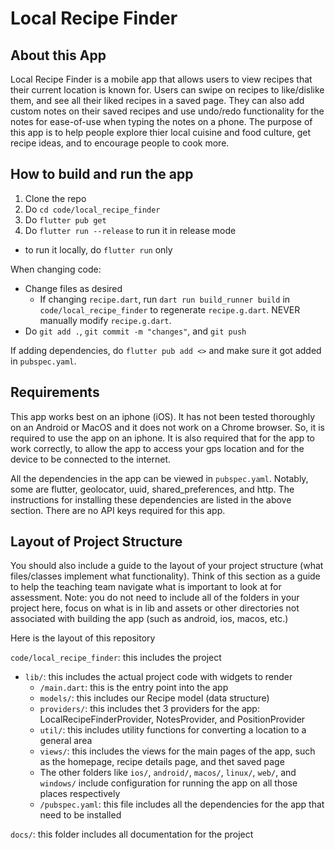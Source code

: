 # Local Recipe Finder

## About this App
Local Recipe Finder is a mobile app that allows users to view recipes that their current location is known for. Users can swipe on recipes to like/dislike them, and see all their liked recipes in a saved page. They can also add custom notes on their saved recipes and use undo/redo functionality for the notes for ease-of-use when typing the notes on a phone. The purpose of this app is to help people explore thier local cuisine and food culture, get recipe ideas, and to encourage people to cook more.

## How to build and run the app

1. Clone the repo
2. Do `cd code/local_recipe_finder`
3. Do `flutter pub get`
4. Do `flutter run --release` to run it in release mode
  * to run it locally, do `flutter run` only

When changing code:
* Change files as desired
  * If changing `recipe.dart`, run `dart run build_runner build` in `code/local_recipe_finder` to regenerate `recipe.g.dart`. NEVER manually modify `recipe.g.dart`. 
* Do `git add .`, `git commit -m "changes"`, and `git push`

If adding dependencies, do `flutter pub add <>` and make sure it got added in `pubspec.yaml`. 

## Requirements

This app works best on an iphone (iOS). It has not been tested thoroughly on an Android or MacOS and it does not work on a Chrome browser. So, it is required to use the app on an iphone. It is also required that for the app to work correctly, to allow the app to access your gps location and for the device to be connected to the internet.

All the dependencies in the app can be viewed in `pubspec.yaml`. Notably, some are flutter, geolocator, uuid, shared_preferences, and http. The instructions for installing these dependencies are listed in the above section. There are no API keys required for this app.

## Layout of Project Structure

You should also include a guide to the layout of your project structure (what files/classes implement what functionality). Think of this section as a guide to help the teaching team navigate what is important to look at for assessment. Note: you do not need to include all of the folders in your project here, focus on what is in lib and assets or other directories not associated with building the app (such as android, ios, macos, etc.)

Here is the layout of this repository

`code/local_recipe_finder`: this includes the project
  - `lib/`: this includes the actual project code with widgets to render
    - `/main.dart`: this is the entry point into the app
    - `models/`: this includes our Recipe model (data structure)
    - `providers/`: this includes thet 3 providers for the app: LocalRecipeFinderProvider, NotesProvider, and PositionProvider
    - `util/`: this includes utility functions for converting a location to a general area
    - `views/`: this includes the views for the main pages of the app, such as the homepage, recipe details page, and thet saved page
    - The other folders like `ios/`, `android/`, `macos/`, `linux/`, `web/`, and `windows/` include configuration for running the app on all those places respectively
    - `/pubspec.yaml`: this file includes all the dependencies for the app that need to be installed

`docs/`: this folder includes all documentation for the project
